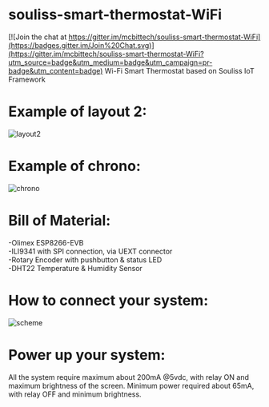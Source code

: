 # souliss-smart-thermostat-WiFi

[![Join the chat at https://gitter.im/mcbittech/souliss-smart-thermostat-WiFi](https://badges.gitter.im/Join%20Chat.svg)](https://gitter.im/mcbittech/souliss-smart-thermostat-WiFi?utm_source=badge&utm_medium=badge&utm_campaign=pr-badge&utm_content=badge)
Wi-Fi Smart Thermostat based on Souliss IoT Framework

# Example of layout 2:
![layout2](https://github.com/mcbittech/souliss-smart-thermostat-WiFi/blob/master/Libraries-Core-Docs/layout2_assembled.png?raw=true "layout2")

# Example of chrono:
![chrono](https://github.com/mcbittech/souliss-smart-thermostat-WiFi/blob/master/Libraries-Core-Docs/chrono.png?raw=true "chrono")


# Bill of Material:
-Olimex ESP8266-EVB  
-ILI9341 with SPI connection, via UEXT connector  
-Rotary Encoder with pushbutton & status LED  
-DHT22 Temperature & Humidity Sensor  

# How to connect your system:
![scheme](https://github.com/mcbittech/souliss-smart-thermostat-WiFi/blob/master/Libraries-Core-Docs/Connection/SST_Connection.png?raw=true "scheme")

# Power up your system:
All the system require maximum about 200mA @5vdc, with relay ON and maximum brightness of the screen. 
Minimum power required about 65mA, with relay OFF and minimum brightness.
